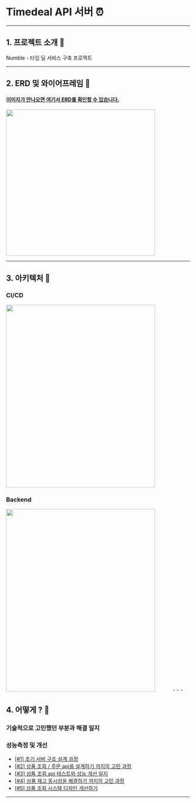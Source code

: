 # Timedeal API 서버 ⏰

- - -

## 1. 프로젝트 소개 📌
Numble - 타임 딜 서비스 구축 프로젝트

- - -

## 2. ERD 및 와이어프레임 📌
#### [이미지가 안나오면 여기서 ERD를 확인할 수 있습니다.](https://www.erdcloud.com/d/RtPz9Da6PJ3A5mwBG)
<img src = "https://github.com/skehdxhd96/timedeal/assets/55571682/66fb4b44-97a2-4c47-8cd5-0818fd1bdfaf" width = "90%" height = "400">

- - -

## 3. 아키텍처 📌

### CI/CD
<img src = "https://user-images.githubusercontent.com/55571682/234497911-b9e772a5-9ab2-47ec-937e-052a16a524b0.png" width = "90%" height = "500">

### Backend
<img src = "https://user-images.githubusercontent.com/55571682/234511245-979f276d-c86d-409c-a8d1-cb15314ceab0.png" width = "90%" height = "500">
- - -

## 4. 어떻게 ? 📌
### 기술적으로 고민했던 부분과 해결 일지
### 성능측정 및 개선
* [[#1] 초기 서버 구조 설계 과정](https://ndm-tech.tistory.com/70)
* [[#2] 상품 조회 / 주문 api를 설계하기 까지의 고민 과정](https://ndm-tech.tistory.com/86)
* [[#3] 상품 조회 api 테스트와 성능 개선 일지](https://ndm-tech.tistory.com/85)
* [[#4] 상품 재고 동시성을 해결하기 까지의 고민 과정](https://ndm-tech.tistory.com/88)
* [[#5] 상품 조회 시스템 디자인 개선하기](https://ndm-tech.tistory.com/87)
- - -
